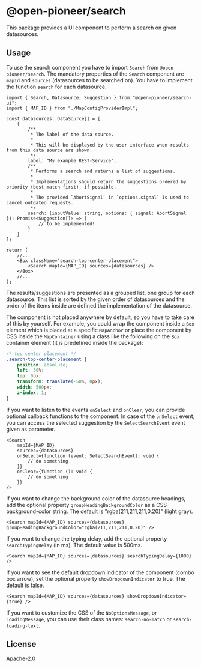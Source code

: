 # @open-pioneer/search

This package provides a UI component to perform a search on given datasources.

## Usage

To use the search component you have to import `Search` from `@open-pioneer/search`.
The mandatory properties of the `Search` component are `mapId` and `sources` (datasources to be searched on).
You have to implement the function `search` for each datasource.

```tsx
import { Search, Datasource, Suggestion } from "@open-pioneer/search-ui";
import { MAP_ID } from "./MapConfigProviderImpl";

const datasources: DataSource[] = [
    {
        /**
         * The label of the data source.
         *
         * This will be displayed by the user interface when results from this data source are shown.
         */
        label: "My example REST-Service",
        /**
         * Performs a search and returns a list of suggestions.
         *
         * Implementations should return the suggestions ordered by priority (best match first), if possible.
         *
         * The provided `AbortSignal` in `options.signal` is used to cancel outdated requests.
         */
        search: (inputValue: string, options: { signal: AbortSignal }): Promise<Suggestion[]> => {
            // to be implemented!
        }
    }
];

return (
    //...
    <Box className="search-top-center-placement">
        <Search mapId={MAP_ID} sources={datasources} />
    </Box>
    //...
);
```

The results/suggestions are presented as a grouped list, one group for each datasource.
This list is sorted by the given order of datasources and the order of the items inside are
defined the implementation of the datasource.

The component is not placed anywhere by default, so you have to take care of this by yourself.
For example, you could wrap the component inside a `Box` element which is placed at a
specific `MapAnchor` or place the component by CSS inside the `MapContainer` using a class like the
following on the `Box` container element (it is predefined inside the package):

```css
/* top center placement */
.search-top-center-placement {
    position: absolute;
    left: 50%;
    top: 0px;
    transform: translate(-50%, 0px);
    width: 500px;
    z-index: 1;
}
```

If you want to listen to the events `onSelect` and `onClear`, you can provide optional callback functions to the component.
In case of the `onSelect` event, you can access the selected suggestion by the `SelectSearchEvent` event given as parameter.

```tsx
<Search
    mapId={MAP_ID}
    sources={datasources}
    onSelect={function (event: SelectSearchEvent): void {
        // do something
    }}
    onClear={function (): void {
        // do something
    }}
/>
```

If you want to change the background color of the datasource headings, add the optional property `groupHeadingBackgroundColor`
as a CSS-background-color string. The default is "rgba(211,211,211,0.20)" (light gray).

```tsx
<Search mapId={MAP_ID} sources={datasources} groupHeadingBackgroundColor="rgba(211,211,211,0.20)" />
```

If you want to change the typing delay, add the optional property `searchTypingDelay` (in ms).
The default value is 500ms.

```tsx
<Search mapId={MAP_ID} sources={datasources} searchTypingDelay={1000} />
```

If you want to see the default dropdown indicator of the component (combo box arrow), set the optional property
`showDropdownIndicator` to true. The default is false.

```tsx
<Search mapId={MAP_ID} sources={datasources} showDropdownIndicator={true} />
```

If you want to customize the CSS of the `NoOptionsMessage`, or `LoadingMessage`, you can use their
class names: `search-no-match` or `search-loading-text`.

## License

[Apache-2.0](https://www.apache.org/licenses/LICENSE-2.0)
